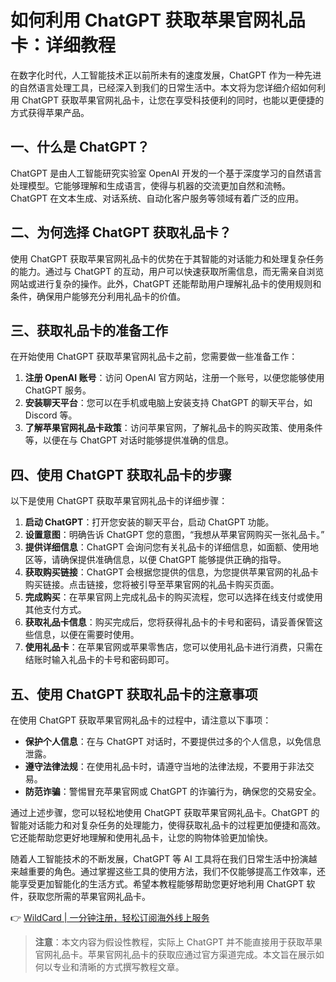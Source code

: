 # 如何利用 ChatGPT 获取苹果官网礼品卡：详细教程

在数字化时代，人工智能技术正以前所未有的速度发展，ChatGPT 作为一种先进的自然语言处理工具，已经深入到我们的日常生活中。本文将为您详细介绍如何利用 ChatGPT 获取苹果官网礼品卡，让您在享受科技便利的同时，也能以更便捷的方式获得苹果产品。

## 一、什么是 ChatGPT？

ChatGPT 是由人工智能研究实验室 OpenAI 开发的一个基于深度学习的自然语言处理模型。它能够理解和生成语言，使得与机器的交流更加自然和流畅。ChatGPT 在文本生成、对话系统、自动化客户服务等领域有着广泛的应用。

## 二、为何选择 ChatGPT 获取礼品卡？

使用 ChatGPT 获取苹果官网礼品卡的优势在于其智能的对话能力和处理复杂任务的能力。通过与 ChatGPT 的互动，用户可以快速获取所需信息，而无需亲自浏览网站或进行复杂的操作。此外，ChatGPT 还能帮助用户理解礼品卡的使用规则和条件，确保用户能够充分利用礼品卡的价值。

## 三、获取礼品卡的准备工作

在开始使用 ChatGPT 获取苹果官网礼品卡之前，您需要做一些准备工作：

1. **注册 OpenAI 账号**：访问 OpenAI 官方网站，注册一个账号，以便您能够使用 ChatGPT 服务。
2. **安装聊天平台**：您可以在手机或电脑上安装支持 ChatGPT 的聊天平台，如 Discord 等。
3. **了解苹果官网礼品卡政策**：访问苹果官网，了解礼品卡的购买政策、使用条件等，以便在与 ChatGPT 对话时能够提供准确的信息。

## 四、使用 ChatGPT 获取礼品卡的步骤

以下是使用 ChatGPT 获取苹果官网礼品卡的详细步骤：

1. **启动 ChatGPT**：打开您安装的聊天平台，启动 ChatGPT 功能。
2. **设置意图**：明确告诉 ChatGPT 您的意图，“我想从苹果官网购买一张礼品卡。”
3. **提供详细信息**：ChatGPT 会询问您有关礼品卡的详细信息，如面额、使用地区等，请确保提供准确信息，以便 ChatGPT 能够提供正确的指导。
4. **获取购买链接**：ChatGPT 会根据您提供的信息，为您提供苹果官网的礼品卡购买链接。点击链接，您将被引导至苹果官网的礼品卡购买页面。
5. **完成购买**：在苹果官网上完成礼品卡的购买流程，您可以选择在线支付或使用其他支付方式。
6. **获取礼品卡信息**：购买完成后，您将获得礼品卡的卡号和密码，请妥善保管这些信息，以便在需要时使用。
7. **使用礼品卡**：在苹果官网或苹果零售店，您可以使用礼品卡进行消费，只需在结账时输入礼品卡的卡号和密码即可。

## 五、使用 ChatGPT 获取礼品卡的注意事项

在使用 ChatGPT 获取苹果官网礼品卡的过程中，请注意以下事项：

- **保护个人信息**：在与 ChatGPT 对话时，不要提供过多的个人信息，以免信息泄露。
- **遵守法律法规**：在使用礼品卡时，请遵守当地的法律法规，不要用于非法交易。
- **防范诈骗**：警惕冒充苹果官网或 ChatGPT 的诈骗行为，确保您的交易安全。

通过上述步骤，您可以轻松地使用 ChatGPT 获取苹果官网礼品卡。ChatGPT 的智能对话能力和对复杂任务的处理能力，使得获取礼品卡的过程更加便捷和高效。它还能帮助您更好地理解和使用礼品卡，让您的购物体验更加愉快。

随着人工智能技术的不断发展，ChatGPT 等 AI 工具将在我们日常生活中扮演越来越重要的角色。通过掌握这些工具的使用方法，我们不仅能够提高工作效率，还能享受更加智能化的生活方式。希望本教程能够帮助您更好地利用 ChatGPT 软件，获取您所需的苹果官网礼品卡。

👉 [WildCard | 一分钟注册，轻松订阅海外线上服务](https://bbtdd.com/WildCard)

> **注意**：本文内容为假设性教程，实际上 ChatGPT 并不能直接用于获取苹果官网礼品卡。苹果官网礼品卡的获取应通过官方渠道完成。本文旨在展示如何以专业和清晰的方式撰写教程文章。